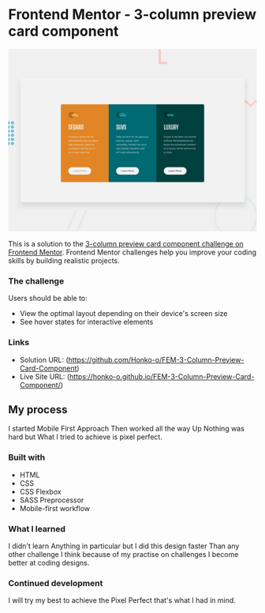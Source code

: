 # Frontend Mentor - 3-column preview card component

![Design preview for the 3-column preview card component coding challenge](./design/desktop-preview.jpg)


This is a solution to the [3-column preview card component challenge on Frontend Mentor](https://www.frontendmentor.io/challenges/3column-preview-card-component-pH92eAR2-). Frontend Mentor challenges help you improve your coding skills by building realistic projects. 

### The challenge

Users should be able to:

- View the optimal layout depending on their device's screen size
- See hover states for interactive elements


### Links

- Solution URL: (https://github.com/Honko-o/FEM-3-Column-Preview-Card-Component)
- Live Site URL: (https://honko-o.github.io/FEM-3-Column-Preview-Card-Component/)

## My process
I started Mobile First Approach Then worked all the way Up
Nothing was hard but What I tried to achieve is pixel perfect.

### Built with

- HTML
- CSS
- CSS Flexbox
- SASS Preprocessor
- Mobile-first workflow

### What I learned

I didn't learn Anything in particular but I did this design faster
Than any other challenge I think because of my practise on challenges
I become better at coding designs.

### Continued development

I will try my best to achieve the Pixel Perfect that's what I had in mind.
